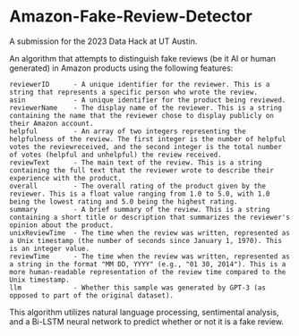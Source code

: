 # Amazon-Fake-Review-Detector

A submission for the 2023 Data Hack at UT Austin.

An algorithm that attempts to distinguish fake reviews (be it AI or human generated) in Amazon products using the following features:

    reviewerID      - A unique identifier for the reviewer. This is a string that represents a specific person who wrote the review.
    asin            - A unique identifier for the product being reviewed.
    reviewerName    - The display name of the reviewer. This is a string containing the name that the reviewer chose to display publicly on their Amazon account.
    helpful         - An array of two integers representing the helpfulness of the review. The first integer is the number of helpful votes the reviewreceived, and the second integer is the total number of votes (helpful and unhelpful) the review received.
    reviewText      - The main text of the review. This is a string containing the full text that the reviewer wrote to describe their experience with the product.
    overall         - The overall rating of the product given by the reviewer. This is a float value ranging from 1.0 to 5.0, with 1.0 being the lowest rating and 5.0 being the highest rating.
    summary         - A brief summary of the review. This is a string containing a short title or description that summarizes the reviewer's opinion about the product.
    unixReviewTime  - The time when the review was written, represented as a Unix timestamp (the number of seconds since January 1, 1970). This is an integer value.
    reviewTime      - The time when the review was written, represented as a string in the format "MM DD, YYYY" (e.g., "01 30, 2014"). This is a more human-readable representation of the review time compared to the Unix timestamp.
    llm             - Whether this sample was generated by GPT-3 (as opposed to part of the original dataset).
    
This algorithm utilizes natural language processing, sentimental analysis, and a Bi-LSTM neural network to predict whether or not it is a fake review.
